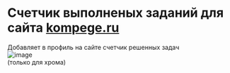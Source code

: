 # Счетчик выполненых заданий для сайта [kompege.ru](https://kompege.ru/)
Добавляет в профиль на сайте счетчик решенных задач
<br/>
![image](https://github.com/JmihPajiloy/kompege-extension/assets/88596944/57a90e60-fdd4-4202-9f99-6718fad405ff)
<br/>
(только для хрома)
